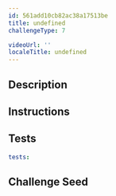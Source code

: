 ```yaml
---
id: 561add10cb82ac38a17513be
title: undefined
challengeType: 7

videoUrl: ''
localeTitle: undefined
---
```


## Description
<section id='description'>

</section>

## Instructions
<section id='instructions'>

</section>

## Tests
<section id='tests'>

```yml
tests:

```

</section>

## Challenge Seed
<section id='challengeSeed'>















</section>

              